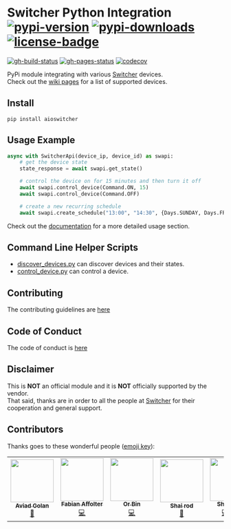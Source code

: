 # Switcher Python Integration</br>[![pypi-version]][11] [![pypi-downloads]][11] [![license-badge]][4]

[![gh-build-status]][7] [![gh-pages-status]][8] [![codecov]][3]

PyPi module integrating with various [Switcher][12] devices.</br>
Check out the [wiki pages][0] for a list of supported devices.

## Install

```shell
pip install aioswitcher
```

## Usage Example

```python
async with SwitcherApi(device_ip, device_id) as swapi:
    # get the device state
    state_response = await swapi.get_state()

    # control the device on for 15 minutes and then turn it off
    await swapi.control_device(Command.ON, 15)
    await swapi.control_device(Command.OFF)

    # create a new recurring schedule
    await swapi.create_schedule("13:00", "14:30", {Days.SUNDAY, Days.FRIDAY})
```

Check out the [documentation][8] for a more detailed usage section.

## Command Line Helper Scripts

- [discover_devices.py](scripts/discover_devices.py) can discover devices and their
  states.
- [control_device.py](scripts/control_device.py) can control a device.

## Contributing

The contributing guidelines are [here](.github/CONTRIBUTING.md)

## Code of Conduct

The code of conduct is [here](.github/CODE_OF_CONDUCT.md)

## Disclaimer

This is **NOT** an official module and it is **NOT** officially supported by the vendor.</br>
That said, thanks are in order to all the people at [Switcher][12] for their cooperation and general support.

## Contributors

Thanks goes to these wonderful people ([emoji key][1]):

<!-- ALL-CONTRIBUTORS-LIST:START - Do not remove or modify this section -->
<!-- prettier-ignore-start -->
<!-- markdownlint-disable -->
<table>
  <tr>
    <td align="center"><a href="https://github.com/aviadgolan"><img src="https://avatars.githubusercontent.com/u/17742111?v=4?s=100" width="100px;" alt=""/><br /><sub><b>Aviad Golan</b></sub></a><br /><a href="#data-AviadGolan" title="Data">🔣</a></td>
    <td align="center"><a href="http://fabian-affolter.ch/blog/"><img src="https://avatars.githubusercontent.com/u/116184?v=4?s=100" width="100px;" alt=""/><br /><sub><b>Fabian Affolter</b></sub></a><br /><a href="https://github.com/TomerFi/aioswitcher/commits?author=fabaff" title="Code">💻</a></td>
    <td align="center"><a href="https://github.com/OrBin"><img src="https://avatars.githubusercontent.com/u/6897234?v=4?s=100" width="100px;" alt=""/><br /><sub><b>Or Bin</b></sub></a><br /><a href="https://github.com/TomerFi/aioswitcher/commits?author=OrBin" title="Code">💻</a></td>
    <td align="center"><a href="http://exploit.co.il"><img src="https://avatars.githubusercontent.com/u/1768915?v=4?s=100" width="100px;" alt=""/><br /><sub><b>Shai rod</b></sub></a><br /><a href="#data-nightrang3r" title="Data">🔣</a></td>
    <td align="center"><a href="https://github.com/thecode"><img src="https://avatars.githubusercontent.com/u/1858925?v=4?s=100" width="100px;" alt=""/><br /><sub><b>Shay Levy</b></sub></a><br /><a href="https://github.com/TomerFi/aioswitcher/commits?author=thecode" title="Code">💻</a> <a href="#ideas-thecode" title="Ideas, Planning, & Feedback">🤔</a> <a href="#maintenance-thecode" title="Maintenance">🚧</a></td>
    <td align="center"><a href="https://github.com/dmatik"><img src="https://avatars.githubusercontent.com/u/5577386?v=4?s=100" width="100px;" alt=""/><br /><sub><b>dmatik</b></sub></a><br /><a href="#blog-dmatik" title="Blogposts">📝</a> <a href="#ideas-dmatik" title="Ideas, Planning, & Feedback">🤔</a> <a href="#userTesting-dmatik" title="User Testing">📓</a></td>
  </tr>
</table>

<!-- markdownlint-restore -->
<!-- prettier-ignore-end -->

<!-- ALL-CONTRIBUTORS-LIST:END -->

<!-- Real Links -->
[0]: https://github.com/TomerFi/aioswitcher/wiki
[1]: https://allcontributors.org/docs/en/emoji-key
[2]: https://github.com/TomerFi/aioswitcher/releases
[3]: https://codecov.io/gh/TomerFi/aioswitcher
[4]: https://github.com/TomerFi/aioswitcher
[7]: https://github.com/TomerFi/aioswitcher/actions/workflows/stage.yml
[8]: https://aioswitcher.tomfi.info/
[11]: https://pypi.org/project/aioswitcher
[12]: https://www.switcher.co.il/
[14]: https://github.com/NightRang3r/Switcher-V2-Python
<!-- Badges Links -->
[codecov]: https://codecov.io/gh/TomerFi/aioswitcher/graph/badge.svg
[gh-build-status]: https://github.com/TomerFi/aioswitcher/actions/workflows/stage.yml/badge.svg
[gh-pages-status]: https://github.com/TomerFi/aioswitcher/actions/workflows/pages_deploy.yml/badge.svg
[license-badge]: https://img.shields.io/github/license/tomerfi/aioswitcher
[pypi-downloads]: https://img.shields.io/pypi/dm/aioswitcher.svg?logo=pypi&color=1082C2
[pypi-version]: https://img.shields.io/pypi/v/aioswitcher?logo=pypi
